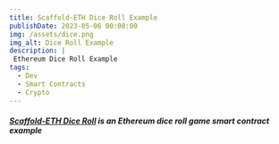 ```yaml
---
title: Scaffold-ETH Dice Roll Example
publishDate: 2023-05-06 00:00:00
img: /assets/dice.png
img_alt: Dice Roll Example
description: |
 Ethereum Dice Roll Example
tags:
  - Dev
  - Smart Contracts
  - Crypto
---
```

<h5>
<a href="https://dicegamed.surge.sh/">Scaffold-ETH Dice Roll</a> is an Ethereum dice roll game smart contract example
</h5>
